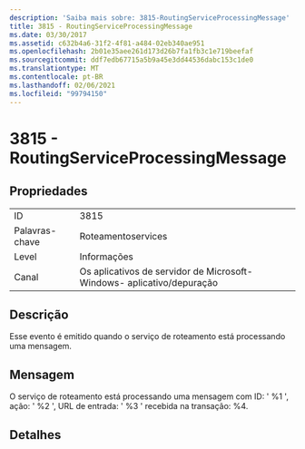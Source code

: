 ```yaml
---
description: 'Saiba mais sobre: 3815-RoutingServiceProcessingMessage'
title: 3815 - RoutingServiceProcessingMessage
ms.date: 03/30/2017
ms.assetid: c632b4a6-31f2-4f81-a484-02eb340ae951
ms.openlocfilehash: 2b01e35aee261d173d26b7fa1fb3c1e719beefaf
ms.sourcegitcommit: ddf7edb67715a5b9a45e3dd44536dabc153c1de0
ms.translationtype: MT
ms.contentlocale: pt-BR
ms.lasthandoff: 02/06/2021
ms.locfileid: "99794150"
---
```

# <a name="3815---routingserviceprocessingmessage"></a>3815 - RoutingServiceProcessingMessage

## <a name="properties"></a>Propriedades  
  
|||  
|-|-|  
|ID|3815|  
|Palavras-chave|Roteamentoservices|  
|Level|Informações|  
|Canal|Os aplicativos de servidor de Microsoft-Windows- aplicativo/depuração|  
  
## <a name="description"></a>Descrição  

 Esse evento é emitido quando o serviço de roteamento está processando uma mensagem.  
  
## <a name="message"></a>Mensagem  

 O serviço de roteamento está processando uma mensagem com ID: ' %1 ', ação: ' %2 ', URL de entrada: ' %3 ' recebida na transação: %4.  
  
## <a name="details"></a>Detalhes

